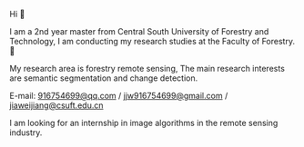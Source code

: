 Hi 👋


I am a 2nd year master from Central South University of Forestry and Technology, I am conducting my research studies at the Faculty of Forestry.🌳


My research area is forestry remote sensing, The main research interests are semantic segmentation and change detection.

E-mail: 916754699@qq.com / jjw916754699@gmail.com / jiaweijiang@csuft.edu.cn

I am looking for an internship in image algorithms in the remote sensing industry.
